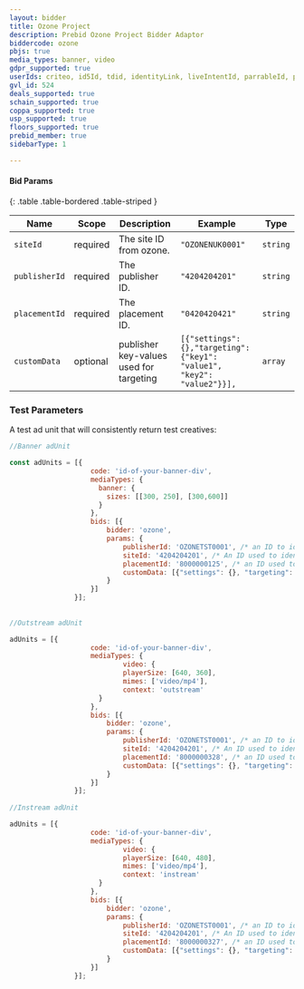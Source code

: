 ```yaml
---
layout: bidder
title: Ozone Project
description: Prebid Ozone Project Bidder Adaptor
biddercode: ozone 
pbjs: true
media_types: banner, video
gdpr_supported: true
userIds: criteo, id5Id, tdid, identityLink, liveIntentId, parrableId, pubCommonId, lotamePanoramaId, sharedId, fabrickId
gvl_id: 524
deals_supported: true
schain_supported: true
coppa_supported: true
usp_supported: true
floors_supported: true
prebid_member: true
sidebarType: 1

---
```


#### Bid Params

{: .table .table-bordered .table-striped }

| Name      | Scope    | Description               | Example    | Type     |
|-----------|----------|---------------------------|------------|----------|
| `siteId`    | required | The site ID from ozone.  | `"OZONENUK0001"` | `string` |
| `publisherId`    | required | The publisher ID.  | `"4204204201"` | `string` |
| `placementId`    | required | The placement ID.  | `"0420420421"` | `string` |
| `customData`     | optional | publisher key-values used for targeting | `[{"settings":{},"targeting":{"key1": "value1", "key2": "value2"}}],` | `array` |

### Test Parameters

A test ad unit that will consistently return test creatives:

```javascript
//Banner adUnit

const adUnits = [{
                    code: 'id-of-your-banner-div',
                    mediaTypes: {
                      banner: {
                        sizes: [[300, 250], [300,600]]
                      }
                    },
                    bids: [{
                        bidder: 'ozone',
                        params: {
                            publisherId: 'OZONETST0001', /* an ID to identify the publisher account  - required */
                            siteId: '4204204201', /* An ID used to identify a site within a publisher account - required */
                            placementId: '8000000125', /* an ID used to identify the piece of inventory - required - for appnexus test use 13144370. */
                            customData: [{"settings": {}, "targeting": {"key": "value", "key2": ["value1", "value2"]}}],/* optional array with 'targeting' placeholder for passing publisher specific key-values for targeting. */                            
                        }
                    }]
                }];
                
                
//Outstream adUnit

adUnits = [{
                    code: 'id-of-your-banner-div',
                    mediaTypes: {
                            video: {
                            playerSize: [640, 360],
                            mimes: ['video/mp4'],
                            context: 'outstream'
                      }
                    },
                    bids: [{
                        bidder: 'ozone',
                        params: {
                            publisherId: 'OZONETST0001', /* an ID to identify the publisher account  - required */
                            siteId: '4204204201', /* An ID used to identify a site within a publisher account - required */
                            placementId: '8000000328', /* an ID used to identify the piece of inventory - required. */
                            customData: [{"settings": {}, "targeting": {"key": "value", "key2": ["value1", "value2"]}}],/* optional array with 'targeting' placeholder for passing publisher specific key-values for targeting. */                            
                        }
                    }]
                }];
                
//Instream adUnit

adUnits = [{
                    code: 'id-of-your-banner-div',
                    mediaTypes: {
                            video: {
                            playerSize: [640, 480],
                            mimes: ['video/mp4'],
                            context: 'instream'
                      }
                    },
                    bids: [{
                        bidder: 'ozone',
                        params: {
                            publisherId: 'OZONETST0001', /* an ID to identify the publisher account  - required */
                            siteId: '4204204201', /* An ID used to identify a site within a publisher account - required */
                            placementId: '8000000327', /* an ID used to identify the piece of inventory - required. */
                            customData: [{"settings": {}, "targeting": {"key": "value", "key2": ["value1", "value2"]}}],/* optional array with 'targeting' placeholder for passing publisher specific key-values for targeting. */                            
                        }
                    }]
                }];
```
